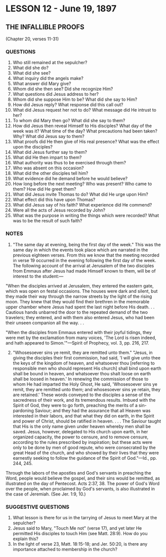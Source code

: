 # LESSON 12 - June 19, 1897
## THE INFALLIBLE PROOFS
(Chapter 20, verses 11-31)

### QUESTIONS

1. Who still remained at the sepulcher?
2. What did she do?
3. What did she see?
4. What inquiry did the angels make?
5. What answer did Mary give?
6. Whom did she then see? Did she recognize Him?
7. What questions did Jesus address to her?
8. Whom did she suppose Him to be? What did she say to Him?
9. How did Jesus reply? What response did this call out?
10. What did Jesus request her not to do? What message did He intrust to her?
11. To whom did Mary then go? What did she say to them?
12. How did Jesus then reveal Himself to His disciples? What day of the week was it? What time of the day? What precautions had been taken? Why? What did Jesus say to them?
13. What proofs did He then give of His real presence? What was the effect upon the disciples?
14. What did Jesus further say to them?
15. What did He then impart to them?
16. What authority was thus to be exercised through them?
17. Who was absent on this occasion?
18. What did the other disciples tell him?
19. What evidence did he demand before he would believe?
20. How long before the next meeting? Who was present? Who came to them? How did He greet them?
21. What did Jesus invite Thomas to do? What did He urge upon Him?
22. What effect did this have upon Thomas?
23. What did Jesus say of his faith? What experience did He commend?
24. Were all the acts of Jesus recorded by John?
25. What was the purpose in writing the things which were recorded? What was to be the result of such faith?

### NOTES

1. "The same day at evening, being the first day of the week." This was the same day in which the events took place which are narrated in the previous eighteen verses. From this we know that the meeting recorded in verse 19 occurred in the evening following the first day of the week. The following account of the arrival at Jerusalem of the two disciples from Emmaus after Jesus had made Himself known to them, will be of interest to the student:—

"When the disciples arrived at Jerusalem, they entered the eastern gate, which was open on festal occasions. The houses were dark and silent, but they made their way through the narrow streets by the light of the rising moon. They knew that they would find their brethren in the memorable upper chamber where Jesus had spent the last night before His death. . . Cautious hands unbarred the door to the repeated demand of the two travelers; they entered, and with them also entered Jesus, who had been their unseen companion all the way. . .

"When the disciples from Emmaus entered with their joyful tidings, they were met by the exclamation from many voices, 'The Lord is risen indeed, and hath appeared to Simon.'"—Spirit of Prophecy, vol. 3, pp. 216, 217.

2. "Whosesoever sins ye remit, they are remitted unto them." "Jesus, in giving the disciples their first commission, had said, 'I will give unto thee the keys of the kingdom of heaven, and whatsoever thou [referring to responsible men who should represent His church] shall bind upon earth shall be bound in heaven, and whatsoever thou shalt loose on earth shall be loosed in heaven.' In renewing the commission of those to whom He had imparted the Holy Ghost, He said, 'Whosesoever sins ye remit, they are remitted unto them; and whosesoever sins ye retain, they are retained.' These words conveyed to the disciples a sense of the sacredness of their work, and its tremendous results. Imbued with the Spirit of God, they were to go forth, preaching the merits of a sin-pardoning Saviour; and they had the assurance that all Heaven was interested in their labors, and that what they did on earth, in the Spirit and power of Christ, should be ratified in heaven. . . . The Saviour taught that His is the only name given under heaven whereby men shall be saved. Jesus, however, delegated to His church upon earth, in her organized capacity, the power to censure, and to remove censure, according to the rules prescribed by inspiration; but these acts were only to be done by men of good repute, who were consecrated by the great Head of the church, and who showed by their lives that they were earnestly seeking to follow the guidance of the Spirit of God."—Id., pp. 244, 245.

Through the labors of the apostles and God's servants in preaching the Word, people would believe the gospel, and their sins would be remitted, as illustrated on the day of Pentecost. Acts 2:37, 38. The power of God's Word over the people, when proclaimed by God's servants, is also illustrated in the case of Jeremiah. (See Jer. 1:9, 10.)

### SUGGESTIVE QUESTIONS

1. What lesson is there for us in the tarrying of Jesus to meet Mary at the sepulcher?
2. Jesus said to Mary, "Touch Me not" (verse 17), and yet later He permitted His disciples to touch Him (see Matt. 28:9). How do you explain this?
3. In the light of verse 23, Matt. 18:15-18; and Jer. 50:20, is there any importance attached to membership in the church?